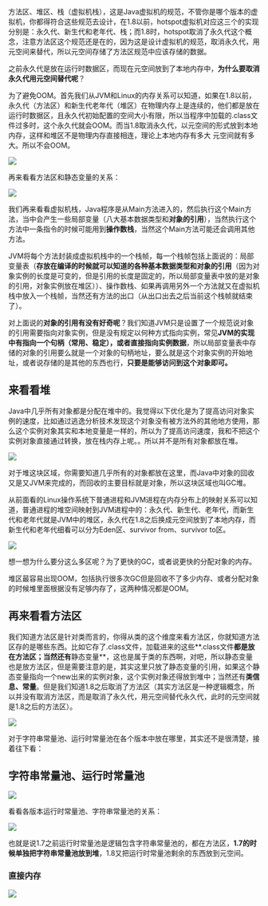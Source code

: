 方法区、堆区、栈（虚拟机栈），这是Java虚拟机的规范，不管你是哪个版本的虚拟机，你都得符合这些规范去设计，在1.8以前，hotspot虚拟机对应这三个的实现分别是：永久代、新生代和老年代、栈；而1.8时，hotspot取消了永久代这个概念，注意方法区这个规范还是在的，因为这是设计虚拟机的规范，取消永久代，用元空间来替代，所以元空间存储了方法区规范中应该存储的数据。

之前永久代是放在运行时数据区，而现在元空间放到了本地内存中，**为什么要取消永久代用元空间替代呢**？

为了避免OOM。首先我们从JVM和Linux的内存关系可以知道，如果在1.8以前，永久代（方法区）和新生代老年代（堆区）在物理内存上是连续的，他们都是放在运行时数据区，且永久代初始配置的空间大小有限，所以当程序中加载的.class文件过多时，这个永久代就会OOM。而当1.8取消永久代，以元空间的形式放到本地内存，这样和堆区不是物理内存直接相连，理论上本地内存有多大 元空间就有多大。所以不会OOM。

![](https://winterliublog.oss-cn-beijing.aliyuncs.com/notes/20211206115555.png)



再来看看方法区和静态变量的关系：

![](https://winterliublog.oss-cn-beijing.aliyuncs.com/notes/20211206153656.png)

我们再来看看虚拟机栈，Java程序是从Main方法进入的，然后执行这个Main方法，当中会产生一些局部变量（八大基本数据类型和**对象的引用**），当然执行这个方法中一条指令的时候可能用到**操作数栈**，当然这个Main方法可能还会调用其他方法。

JVM将每个方法封装成虚拟机栈中的一个栈帧，每一个栈帧包括上面说的：局部变量表（**存放在编译的时候就可以知道的各种基本数据类型和对象的引用**（因为对象实例的长度是可变的，但是引用的长度是固定的，所以局部变量表中放的是对象的引用，对象实例放在堆区））、操作数栈、如果再调用另外一个方法就又在虚拟机栈中放入一个栈帧，当然还有方法的出口（从出口出去之后当前这个栈帧就结束了）。

对上面说的**对象的引用有没有好奇呢**？我们知道JVM只是设置了一个规范说对象的引用需要指向对象实例，但是没有规定以何种方式指向实例，常见**JVM的实现中有指向一个句柄（常用、稳定），或者直接指向实例数据**，所以局部变量表中存储的对象的引用要么就是一个对象的句柄地址，要么就是这个对象实例的开始地址，或者说存储的是其他的东西也行，**只要是能够访问到这个对象即可。**

## 来看看堆

Java中几乎所有对象都是分配在堆中的。我觉得以下优化是为了提高访问对象实例的速度，比如通过逃逸分析技术发现这个对象没有被方法外的其他地方使用，那么这个实例对象其实和本地变量是一样的，所以为了提高访问速度，我和不把这个实例对象直接通过转换，放在栈内存上呢。。所以并不是所有对象都放在堆。

![](https://winterliublog.oss-cn-beijing.aliyuncs.com/notes/20211206164444.png)

对于堆这块区域，你需要知道几乎所有的对象都放在这里，而Java中对象的回收又是又JVM来完成的，而回收的主要目标就是对象，所以这块区域也叫GC堆。

从前面看的Linux操作系统下普通进程和JVM进程在内存分布上的映射关系可以知道，普通进程的堆空间映射到JVM进程中的：永久代、新生代、老年代，而新生代和老年代就是JVM中的堆区，永久代在1.8之后换成元空间放到了本地内存，而新生代和老年代细看可以分为Eden区、survivor from、survivor to区。

![](https://winterliublog.oss-cn-beijing.aliyuncs.com/notes/20211206165640.png)

想一想为什么要分这么多区呢？为了更快的GC，或者说更快的分配对象的内存。

堆区最容易出现OOM，包括执行很多次GC但是回收不了多少内存、或者分配对象的时候堆里面根据没有足够内存了，这两种情况都是OOM。

## 再来看看方法区

我们知道方法区是针对类而言的，你得从类的这个维度来看方法区，你就知道方法区存的是哪些东西。比如它存了.class文件，加载进来的这些**.class文件**都是放在方法区；当然还有**静态变量**，这也是属于类的东西啊，对吧，所以静态变量也是放方法区，但是需要注意的是，其实这里只放了静态变量的引用，如果这个静态变量指向一个new出来的实例对象，这个实例对象还得放到堆中；当然还有**类信息、常量**。但是我们知道1.8之后取消了方法区（其实方法区是一种逻辑概念，所以并没有取消方法区，而是取消了永久代，用元空间替代永久代，此时的元空间就是1.8之后的方法区）。

![](https://winterliublog.oss-cn-beijing.aliyuncs.com/notes/20211206172503.png)



对于字符串常量池、运行时常量池在各个版本中放在哪里，其实还不是很清楚，接着往下看：

## 字符串常量池、运行时常量池

![](https://winterliublog.oss-cn-beijing.aliyuncs.com/notes/20211206175920.png)

看看各版本运行时常量池、字符串常量池的关系：

![](https://winterliublog.oss-cn-beijing.aliyuncs.com/notes/20211206180029.png)

也就是说1.7之前运行时常量池是逻辑包含字符串常量池的，都在方法区，**1.7的时候单独把字符串常量池放到堆**，1.8又把运行时常量池剩余的东西放到元空间。

### 直接内存

![](https://winterliublog.oss-cn-beijing.aliyuncs.com/notes/20211206180748.png)
